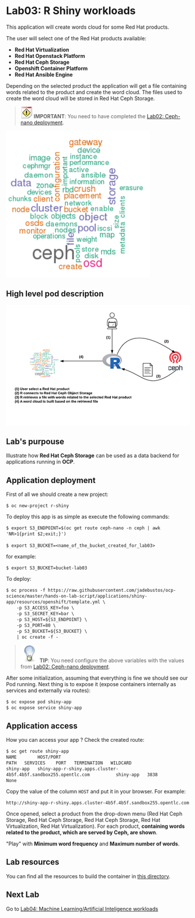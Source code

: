 # Lab03: R Shiny workloads

This application will create words cloud for some Red Hat products.

The user will select one of the Red Hat products available:

* **Red Hat Virtualization**
* **Red Hat Openstack Platform**
* **Red Hat Ceph Storage**
* **Openshift Container Platform**
* **Red Hat Ansible Engine**

Depending on the selected product the application will get a file containing words related to the product and create the word cloud. The files used to create the word cloud will be stored in Red Hat Ceph Storage.

> ![IMPORTANT](../imgs/important-icon.png) **IMPORTANT**: You need to have completed the [Lab02: Ceph-nano deployment](https://github.com/jadebustos/ocp-science/blob/master/hands-on-lab-script/ceph/README.md).

![word cloud](imgs/word-cloud.png)

## High level pod description

![R Shiny](imgs/r-shiny.png)

## Lab's purpouse

Illustrate how **Red Hat Ceph Storage** can be used as a data backend for applications running in **OCP**.

## Application deployment

First of all we should create a new project:

```
$ oc new-project r-shiny
```

To deploy this app is as simple as execute the following commands:

```
$ export S3_ENDPOINT=$(oc get route ceph-nano -n ceph | awk 'NR>1{print $2;exit;}')

$ export S3_BUCKET=<name_of_the_bucket_created_for_lab03>
```

for example:

```
$ export S3_BUCKET=bucket-lab03
```

To deploy:

```
$ oc process -f https://raw.githubusercontent.com/jadebustos/ocp-science/master/hands-on-lab-script/applications/shiny-app/resources/openshift/template.yml \
    -p S3_ACCESS_KEY=foo \
    -p S3_SECRET_KEY=bar \
    -p S3_HOST=${S3_ENDPOINT} \
    -p S3_PORT=80 \
    -p S3_BUCKET=${S3_BUCKET} \
    | oc create -f -
```

> ![TIP](../imgs/tip-icon.png) **TIP**: You need configure the above variables with the values from [Lab02: Ceph-nano deployment](https://github.com/jadebustos/ocp-science/blob/master/hands-on-lab-script/ceph/README.md).

After some initialization, assuming that everything is fine we should see our Pod running. Next thing is to expose it (expose containers internally as services and externally via routes):

```
$ oc expose pod shiny-app
$ oc expose service shiny-app
```

## Application access

How you can access your app ? Check the created route:

```
$ oc get route shiny-app
NAME        HOST/PORT                                                         PATH   SERVICES    PORT   TERMINATION   WILDCARD
shiny-app   shiny-app-r-shiny.apps.cluster-4b5f.4b5f.sandbox255.opentlc.com          shiny-app   3838                 None

```

Copy the value of the column `HOST` and put it in your browser. For example:

```
http://shiny-app-r-shiny.apps.cluster-4b5f.4b5f.sandbox255.opentlc.com
```

Once opened, select a product from the drop-down menu (Red Hat Ceph Storage, Red Hat Ceph Storage, Red Hat Ceph Storage, Red Hat Virtualization, Red Hat Virtualization). For each product, **containing words related to the product, which are served by Ceph, are shown**.

"Play" with **Minimum word frequency** and **Maximum number of words**.

## Lab resources

You can find all the resources to build the container in [this directory](https://github.com/jadebustos/ocp-science/tree/master/hands-on-lab-script/applications/shiny-app/resources).

## Next Lab
Go to [Lab04: Machine Learning/Artificial Inteligence workloads](https://github.com/jadebustos/ocp-science/blob/master/hands-on-lab-script/applications/ml.md)
